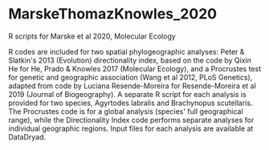 # MarskeThomazKnowles_2020
R scripts for Marske et al 2020, Molecular Ecology

R codes are included for two spatial phylogeographic analyses: Peter & Slatkin's 2013 (Evolution) directionality index, based on the code by Qixin He for He, Prado & Knowles 2017 (Molecular Ecology), and a Procrustes test for genetic and geographic association (Wang et al 2012, PLoS Genetics), adapted from code by Luciana Resende-Moreira for Resende-Moreira et al 2019 (Journal of Biogeography). A separate R script for each analysis is provided for two species, Agyrtodes labralis and Brachynopus scutellaris. The Procrustes code is for a global analysis (species' full geographical range), while the Directionality Index code performs separate analyses for individual geographic regions. Input files for each analysis are available at DataDryad. 
